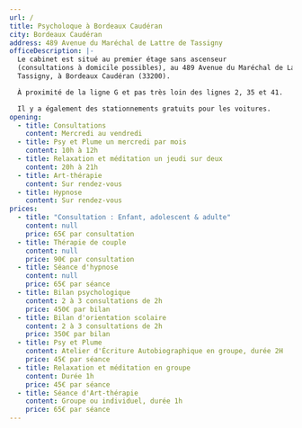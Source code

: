 ```yaml
---
url: /
title: Psycholoque à Bordeaux Caudéran
city: Bordeaux Caudéran
address: 489 Avenue du Maréchal de Lattre de Tassigny
officeDescription: |-
  Le cabinet est situé au premier étage sans ascenseur
  (consultations à domicile possibles), au 489 Avenue du Maréchal de Lattre de
  Tassigny, à Bordeaux Caudéran (33200).

  À proximité de la ligne G et pas très loin des lignes 2, 35 et 41.

  Il y a également des stationnements gratuits pour les voitures.
opening:
  - title: Consultations
    content: Mercredi au vendredi
  - title: Psy et Plume un mercredi par mois
    content: 10h à 12h
  - title: Relaxation et méditation un jeudi sur deux
    content: 20h à 21h
  - title: Art-thérapie
    content: Sur rendez-vous
  - title: Hypnose
    content: Sur rendez-vous
prices:
  - title: "Consultation : Enfant, adolescent & adulte"
    content: null
    price: 65€ par consultation
  - title: Thérapie de couple
    content: null
    price: 90€ par consultation
  - title: Séance d'hypnose
    content: null
    price: 65€ par séance
  - title: Bilan psychologique
    content: 2 à 3 consultations de 2h
    price: 450€ par bilan
  - title: Bilan d'orientation scolaire
    content: 2 à 3 consultations de 2h
    price: 350€ par bilan
  - title: Psy et Plume
    content: Atelier d'Écriture Autobiographique en groupe, durée 2H
    price: 45€ par séance
  - title: Relaxation et méditation en groupe
    content: Durée 1h
    price: 45€ par séance
  - title: Séance d'Art-thérapie
    content: Groupe ou individuel, durée 1h
    price: 65€ par séance
---
```

